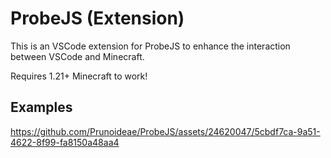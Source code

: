 # ProbeJS (Extension)

This is an VSCode extension for ProbeJS to enhance the interaction between VSCode and Minecraft.

Requires 1.21+ Minecraft to work!

## Examples

<https://github.com/Prunoideae/ProbeJS/assets/24620047/5cbdf7ca-9a51-4622-8f99-fa8150a48aa4>
